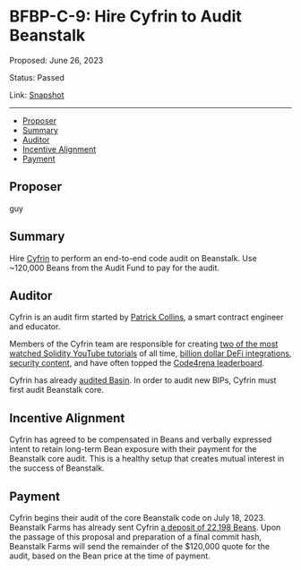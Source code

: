 # BFBP-C-9: Hire Cyfrin to Audit Beanstalk

Proposed: June 26, 2023

Status: Passed

Link: [Snapshot](https://snapshot.org/#/beanstalkfarmsbudget.eth/proposal/0xba995682016736af8bfb8cc4a25adec8a46fdc1c09374e0d02af84483954f44a)

---

- [Proposer](#proposer)
- [Summary](#summary)
- [Auditor](#auditor)
- [Incentive Alignment](#incentive-alignment)
- [Payment](#payment)

## Proposer

guy

## Summary

Hire [Cyfrin](https://www.cyfrin.io/) to perform an end-to-end code audit on Beanstalk. Use ~120,000 Beans from the Audit Fund to pay for the audit.

## Auditor

Cyfrin is an audit firm started by [Patrick Collins](https://twitter.com/PatrickAlphaC), a smart contract engineer and educator.

Members of the Cyfrin team are responsible for creating [two of the most watched Solidity YouTube tutorials](https://www.youtube.com/watch?v=gyMwXuJrbJQ) of all time, [billion dollar DeFi integrations](https://compound.finance/governance/proposals/119), [security content](https://www.youtube.com/watch?v=TmZ8gH-toX0), and have often topped the [Code4rena leaderboard](https://code4rena.com/leaderboard).

Cyfrin has already [audited Basin](https://arweave.net/usT3ClfjHwpX32OXnh5De1aH79csX1PMoXJCghXBaps). In order to audit new BIPs, Cyfrin must first audit Beanstalk core.

## Incentive Alignment

Cyfrin has agreed to be compensated in Beans and verbally expressed intent to retain long-term Bean exposure with their payment for the Beanstalk core audit. This is a healthy setup that creates mutual interest in the success of Beanstalk.

## Payment

Cyfrin begins their audit of the core Beanstalk code on July 18, 2023. Beanstalk Farms has already sent Cyfrin [a deposit of 22,198 Beans](https://etherscan.io/tx/0x511081a8b920466f74741e3270ac9f02d8addf696fb09566ef092a851cbe67ce). Upon the passage of this proposal and preparation of a final commit hash, Beanstalk Farms will send the remainder of the $120,000 quote for the audit, based on the Bean price at the time of payment.
